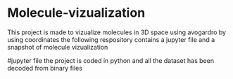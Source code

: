 # Molecule-vizualization
This project is made to vizualize molecules in 3D space using avogardro by using coordinates 
the following respository contains a jupyter file and a snapshot of molecule vizualization

#jupyter file 
the project is coded in python and all the dataset has been decoded from binary files
